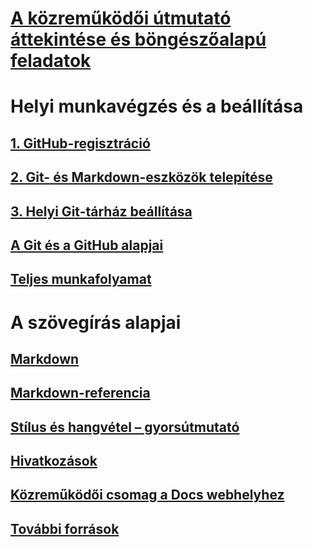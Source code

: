 # [A közreműködői útmutató áttekintése és böngészőalapú feladatok](index.md)
# Helyi munkavégzés és a beállítása
## [1. GitHub-regisztráció](get-started-setup-github.md)
## [2. Git- és Markdown-eszközök telepítése](get-started-setup-tools.md)
## [3. Helyi Git-tárház beállítása](get-started-setup-local.md)
## [A Git és a GitHub alapjai](git-github-fundamentals.md)
## [Teljes munkafolyamat](how-to-write-workflows-major.md)
# A szövegírás alapjai
## [Markdown](how-to-write-use-markdown.md)
## [Markdown-referencia](markdown-reference.md)
## [Stílus és hangvétel – gyorsútmutató](style-quick-start.md)
## [Hivatkozások](how-to-write-links.md)
## [Közreműködői csomag a Docs webhelyhez](how-to-write-docs-auth-pack.md)

<!--
## Creating new content

   <!--
     This page introduces the process to work locally on
     your own machine, following github flow.

     Content will be taken from the last two sections of
     how-to-contribute.md (writing new samples, and creating new content)
     and the how-to-write-workflows-major.md)
### Setup and clone source

   <!--
      This page will guide folks through the setup process
      through cloning the repo.

      It will have condensed versions of get-started-setup-github,
      get-started-setup-tools, and get-started-setup-local.
      
### Git and GitHub essentials

   <!--
      Explain the basics of Git and GitHub, and the GitHub flow
      process.

      Much, or all of this will be from full-workflow, and git-github-fundamentals

      The full list of repos probably doesn't belong here.
### Contribute new topics
   <!--
     Primarily new content, but will include the content from the
     how-to-write-use-markdown, style-quick-start and how-to-write-links

     Process content will also be taken from how-to-contribute.
#### Content types
#### Markdown resources
#### Tone, voice, and style

### Contribute new samples

   <!--
     Primarily new content, with some taken from how-to-contribute.

     This will also point to repo-specific guidance for samples.

     We have an important decision to make here: This contributing guide
     can contain the union of all code style rules for all different languages
     and frameworks, or it can contain the intersection (code samples must
     compile and run).

     I'm in favor of the former: Everyone writing Python should follow the Python
     guidance; everyone writing C# should follow the C# rules. Those should be
     consistent regardless of project team.

## List of documentation repositories -->

   <!--
     This will take the list of repos from git-github-fundamentals
     for the public repositories.

     Open question: How to keep this up to date?
   -->
## [További források](additional-resources.md)
